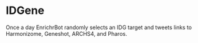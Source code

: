 # IDGene
Once a day EnrichrBot randomly selects an IDG target and tweets links to Harmonizome, Geneshot, ARCHS4, and Pharos.
